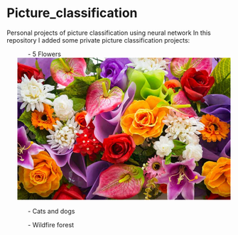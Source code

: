 # Picture_classification
Personal projects of picture classification using neural network
In this repository I added some private picture classification projects:
<ul>
  <ol>- 5 Flowers</ol>
      <img src="https://github.com/JamBelg/Picture_classification/blob/master/5%20Flowers/image_flowers.jpg" alt="Alt text" title="Flowers">
  <ol>- Cats and dogs</ol>
  <ol>- Wildfire forest</ol>
</ul>
